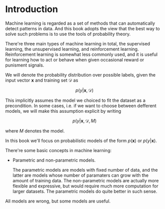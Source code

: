# Introduction

Machine learning is regarded as a set of methods that can automatically
detect patterns in data.
And this book adopts the view that the best way to solve such problems
is to use the tools of probability theory.

There're three main types of machine learning in total, the supervised
learning, the unsupervised learning, and reinforcement learning.
Reinforcement learning is somewhat less commonly used, and it is useful
for learning how to act or behave when given occasional reward or punisment
signals.

We will denote the probability distribution over possible labels, given
the input vector $\mathbf x$ and training set $\mathscr D$ as

$$p(y|\mathbf x,\mathscr D)$$

This implicitly assumes the model we choiced to fit the dataset as a
precondition. In some cases, i.e. if we want to choose between defferent
models, we will make this assumption explicit by writing

$$p(y|\mathbf x,\mathscr D,M)$$

where $M$ denotes the model.

In this book we'll focus on probabilistic models of the form
$p(\mathbf x)$ or $p(y|\mathbf x)$.

There're some basic concepts in machine learning:

* Parametric and non-parametric models.

    The parametric models are models with fixed number of data, and the latter
    are models whose number of paramaters can grow with the amount of training
    data. The non-parametric models are actually more flexible and expressive,
    but would require much more computation for larger datasets.
    The parametric models do quite better in such sense.

All models are wrong, but some models are useful.
